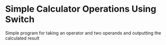 # Simple Calculator Operations Using Switch
 Simple program for taking an operator and two operands and outputting the calculated result
